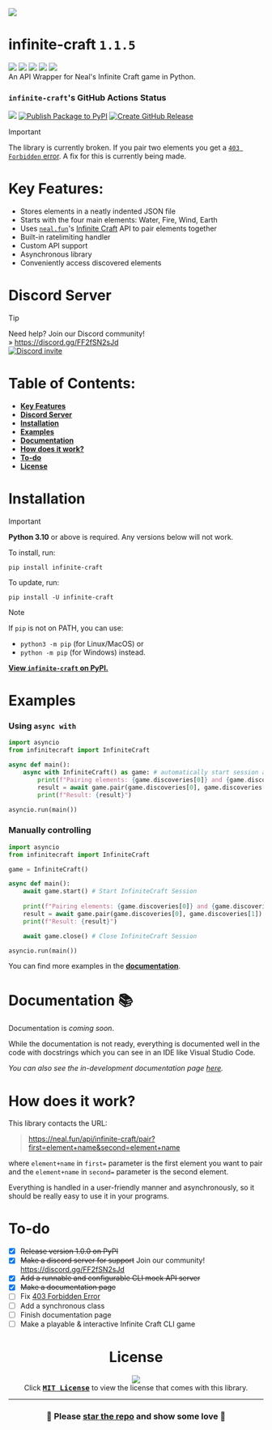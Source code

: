 [![](https://github.com/sqdnoises/infinite-craft/raw/main/docs/.gitbook/assets/cover.png)](https://github.com/sqdnoises/infinite-craft)

# infinite-craft `1.1.5`
[![](https://img.shields.io/badge/infinite--craft_version-1.1.5-red)](https://github.com/sqdnoises/infinite-craft)
[![](https://img.shields.io/pypi/v/infinite-craft.svg)](https://pypi.org/project/infinite-craft/)
[![](https://img.shields.io/pypi/dm/infinite-craft.svg)](https://pypi.org/project/infinite-craft/)
[![](https://img.shields.io/badge/License-MIT-red?labelColor=black)](LICENSE)
[![](https://img.shields.io/badge/Python_Version-3.10_|_3.11_|_3.12-blue)](https://python.org)
\
An API Wrapper for Neal's Infinite Craft game in Python.

### `infinite-craft`'s GitHub Actions Status
[![](https://github.com/sqdnoises/infinite-craft/actions/workflows/pytest.yml/badge.svg)](https://github.com/sqdnoises/infinite-craft/actions/workflows/pytest.yml)
[![Publish Package to PyPI](https://github.com/sqdnoises/infinite-craft/actions/workflows/publish-package-to-pypi.yml/badge.svg)](https://github.com/sqdnoises/infinite-craft/actions/workflows/publish-package-to-pypi.yml)
[![Create GitHub Release](https://github.com/sqdnoises/infinite-craft/actions/workflows/create-github-release.yml/badge.svg)](https://github.com/sqdnoises/infinite-craft/actions/workflows/create-github-release.yml)

> [!IMPORTANT]  
> The library is currently broken. If you pair two elements you get a [`403 Forbidden` error](https://github.com/sqdnoises/infinite-craft/issues/2). A fix for this is currently being made.

# Key Features:
- Stores elements in a neatly indented JSON file
- Starts with the four main elements: Water, Fire, Wind, Earth
- Uses [`neal.fun`](https://neal.fun/)'s [Infinite Craft](https://neal.fun/infinite-craft/) API to pair elements together
- Built-in ratelimiting handler
- Custom API support
- Asynchronous library
- Conveniently access discovered elements

# Discord Server
> [!TIP]
> Need help? Join our Discord community!\
» https://discord.gg/FF2fSN2sJd \
[![Discord invite](https://invidget.switchblade.xyz/FF2fSN2sJd)](https://discord.gg/FF2fSN2sJd)

# Table of Contents:
- **[Key Features](#key-features)**
- **[Discord Server](#discord-server)**
- **[Installation](#installation)**
- **[Examples](#examples)**
- **[Documentation](#documentation-)**
- **[How does it work?](#how-does-it-work)**
- **[To-do](#to-do)**
- **[License](#license)**

# Installation
> [!IMPORTANT]
> **Python 3.10** or above is required. Any versions below will not work.

To install, run:
```
pip install infinite-craft
```

To update, run:
```
pip install -U infinite-craft
```

> [!NOTE]
> If `pip` is not on PATH, you can use:
> - `python3 -m pip` (for Linux/MacOS) or
> - `python -m pip` (for Windows) instead.

[**View `infinite-craft` on PyPI.**](https://pypi.org/project/infinite-craft/)

# Examples
### Using `async with`
```py
import asyncio
from infinitecraft import InfiniteCraft

async def main():
    async with InfiniteCraft() as game: # automatically start session and end session on async with end
        print(f"Pairing elements: {game.discoveries[0]} and {game.discoveries[1]}")
        result = await game.pair(game.discoveries[0], game.discoveries[1]) # Pair Water and Fire
        print(f"Result: {result}")

asyncio.run(main())
```

### Manually controlling
```py
import asyncio
from infinitecraft import InfiniteCraft

game = InfiniteCraft()

async def main():
    await game.start() # Start InfiniteCraft Session
    
    print(f"Pairing elements: {game.discoveries[0]} and {game.discoveries[1]}")
    result = await game.pair(game.discoveries[0], game.discoveries[1]) # Pair Water and Fire
    print(f"Result: {result}")

    await game.close() # Close InfiniteCraft Session

asyncio.run(main())
```

You can find more examples in the **[documentation](#documentation-)**.

# Documentation 📚
Documentation is *coming soon*.

While the documentation is not ready, everything is documented well in the code with docstrings which you can see in an IDE like Visual Studio Code.

*You can also see the in-development documentation page [here](https://sqdnoises.gitbook.io/infinite-craft).*

# How does it work?
This library contacts the URL:
> https://neal.fun/api/infinite-craft/pair?first=element+name&second=element+name

where `element+name` in `first=` parameter is the first element you want to pair and the `element+name` in `second=` parameter is the second element.

Everything is handled in a user-friendly manner and asynchronously, so it should be really easy to use it in your programs.

# To-do
- [x] ~~Release version 1.0.0 on PyPI~~
- [x] ~~Make a discord server for support~~ Join our community! https://discord.gg/FF2fSN2sJd
- [x] ~~Add a runnable and configurable CLI mock API server~~
- [x] ~~Make a documentation page~~
- [ ] Fix [403 Forbidden Error](https://github.com/sqdnoises/infinite-craft/issues/2)
- [ ] Add a synchronous class
- [ ] Finish documentation page
- [ ] Make a playable & interactive Infinite Craft CLI game

<div align="center">

# License
[![](https://img.shields.io/badge/LICENSE-MIT-red?style=for-the-badge&labelColor=black)](LICENSE)\
Click **[<kbd>MIT License</kbd>](LICENSE)** to view the license that comes with this library.

</div>

---

<div align="center">

### 🌟 Please [star the repo](https://github.com/sqdnoises/infinite-craft/stargazers) and show some love 💖

</div>
